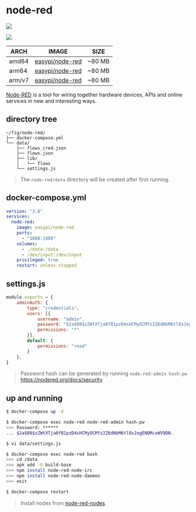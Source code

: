node-red
========

[![](https://github.com/easypi/docker-node-red/actions/workflows/build.yaml/badge.svg)](https://github.com/EasyPi/docker-node-red)

[![](http://dockeri.co/image/easypi/node-red)](https://hub.docker.com/r/easypi/node-red)

ARCH     | IMAGE                    | SIZE
---------|--------------------------|--------
amd64    | [easypi/node-red][2]     | ~80 MB
arm64    | [easypi/node-red][2]     | ~80 MB
arm/v7   | [easypi/node-red][2]     | ~80 MB

[Node-RED][1] is a tool for wiring together hardware devices, APIs and online
services in new and interesting ways.

## directory tree

```
~/fig/node-red/
├── docker-compose.yml
└── data/
    ├── flows_cred.json
    ├── flows.json
    ├── lib/
    │   └── flows
    └── settings.js
```

> The `node-red/data` directory will be created after first running.

## docker-compose.yml

```yaml
version: "3.8"
services:
  node-red:
    image: easypi/node-red
    ports:
      - "1880:1880"
    volumes:
      - ./data:/data
      - /dev/input:/dev/input
    privileged: true
    restart: unless-stopped
```

## settings.js

```javascript
module.exports = {
    adminAuth: {
        type: "credentials",
        users: [{
            username: "admin",
            password: "$2a$08$zZWtXTja0fB1pzD4sHCMyOCMYz2Z6dNbM6tl8sJogENOMcxWV9DN.",
            permissions: "*"
        }],
        default: {
            permissions: "read"
        }
    },
}
```

> Password hash can be generated by running `node-red-admin hash-pw`
> <https://nodered.org/docs/security>

## up and running

```bash
$ docker-compose up -d

$ docker-compose exec node-red node-red-admin hash-pw
>>> Password: ******
... $2a$08$zZWtXTja0fB1pzD4sHCMyOCMYz2Z6dNbM6tl8sJogENOMcxWV9DN.

$ vi data/settings.js

$ docker-compose exec node-red bash
>>> cd /data
>>> apk add -U build-base
>>> npm install node-red-node-irc
>>> npm install node-red-node-daemon
>>> exit

$ docker-compose restart
```

> Install nodes from [node-red-nodes](https://github.com/node-red/node-red-nodes).

[1]: http://nodered.org/
[2]: https://hub.docker.com/r/easypi/node-red
